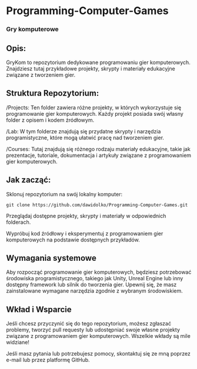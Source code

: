 # Programming-Computer-Games

### **Gry komputerowe**
## **Opis:**
GryKom to repozytorium dedykowane programowaniu gier komputerowych. Znajdziesz tutaj przykładowe projekty, skrypty i materiały edukacyjne związane z tworzeniem gier.

## **Struktura Repozytorium:**
/Projects: Ten folder zawiera różne projekty, w których wykorzystuje się programowanie gier komputerowych. Każdy projekt posiada swój własny folder z opisem i kodem źródłowym.

/Lab: W tym folderze znajdują się przydatne skrypty i narzędzia programistyczne, które mogą ułatwić pracę nad tworzeniem gier.

/Courses: Tutaj znajdują się różnego rodzaju materiały edukacyjne, takie jak prezentacje, tutoriale, dokumentacja i artykuły związane z programowaniem gier komputerowych.

## **Jak zacząć:**

Sklonuj repozytorium na swój lokalny komputer:
```
git clone https://github.com/dawidolko/Programming-Computer-Games.git
```

Przeglądaj dostępne projekty, skrypty i materiały w odpowiednich folderach.

Wypróbuj kod źródłowy i eksperymentuj z programowaniem gier komputerowych na podstawie dostępnych przykładów.

## **Wymagania systemowe**
Aby rozpocząć programowanie gier komputerowych, będziesz potrzebować środowiska programistycznego, takiego jak Unity, Unreal Engine lub inny dostępny framework lub silnik do tworzenia gier. Upewnij się, że masz zainstalowane wymagane narzędzia zgodnie z wybranym środowiskiem.

## **Wkład i Wsparcie**
Jeśli chcesz przyczynić się do tego repozytorium, możesz zgłaszać problemy, tworzyć pull requesty lub udostępniać swoje własne projekty związane z programowaniem gier komputerowych. Wszelkie wkłady są mile widziane!

Jeśli masz pytania lub potrzebujesz pomocy, skontaktuj się ze mną poprzez e-mail lub przez platformę GitHub.

